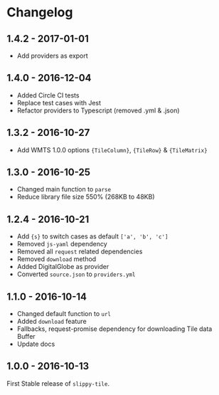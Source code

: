 # Changelog

## 1.4.2 - 2017-01-01

- Add providers as export

## 1.4.0 - 2016-12-04

- Added Circle CI tests
- Replace test cases with Jest
- Refactor providers to Typescript (removed .yml & .json)

## 1.3.2 - 2016-10-27

- Add WMTS 1.0.0 options `{TileColumn}`, `{TileRow}` & `{TileMatrix}`

## 1.3.0 - 2016-10-25

- Changed main function to `parse`
- Reduce library file size 550% (268KB to 48KB)

## 1.2.4 - 2016-10-21

- Add `{s}` to switch cases as default `['a', 'b', 'c']`
- Removed `js-yaml` dependency
- Removed all `request` related dependencies
- Removed `download` method
- Added DigitalGlobe as provider
- Converted `source.json` to `providers.yml`

## 1.1.0 - 2016-10-14

- Changed default function to `url`
- Added `download` feature
- Fallbacks, request-promise dependency for downloading Tile data Buffer
- Update docs

## 1.0.0 - 2016-10-13

First Stable release of `slippy-tile`.
